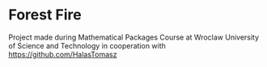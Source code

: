 # Forest Fire
Project made during Mathematical Packages Course at Wroclaw University of Science and Technology in cooperation with https://github.com/HalasTomasz

